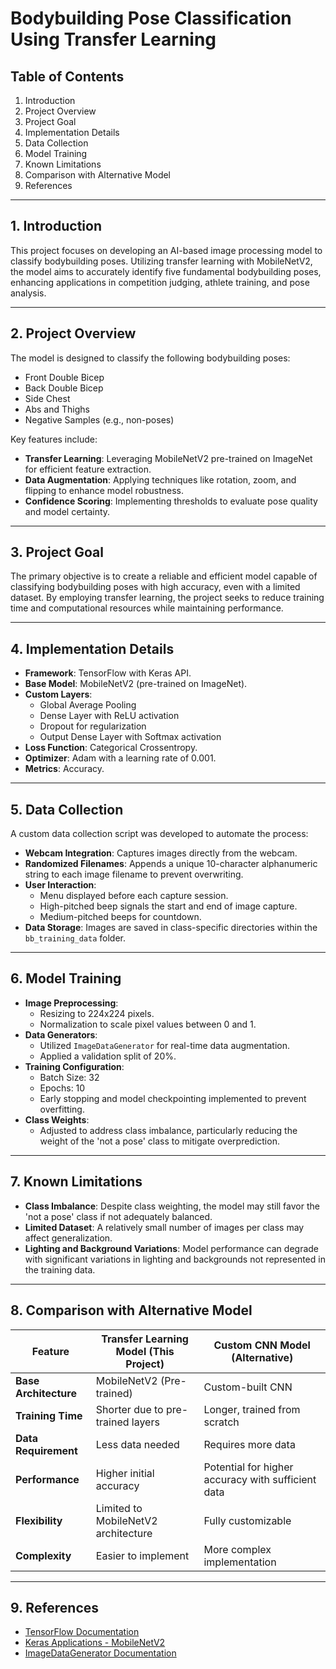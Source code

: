 # Bodybuilding Pose Classification Using Transfer Learning

## Table of Contents
1. Introduction
2. Project Overview
3. Project Goal
4. Implementation Details
5. Data Collection
6. Model Training
7. Known Limitations
8. Comparison with Alternative Model
9. References

---

## 1. Introduction

This project focuses on developing an AI-based image processing model to classify bodybuilding poses. Utilizing transfer learning with MobileNetV2, the model aims to accurately identify five fundamental bodybuilding poses, enhancing applications in competition judging, athlete training, and pose analysis.

---

## 2. Project Overview

The model is designed to classify the following bodybuilding poses:

- Front Double Bicep
- Back Double Bicep
- Side Chest
- Abs and Thighs
- Negative Samples (e.g., non-poses)

Key features include:

- **Transfer Learning**: Leveraging MobileNetV2 pre-trained on ImageNet for efficient feature extraction.
- **Data Augmentation**: Applying techniques like rotation, zoom, and flipping to enhance model robustness.
- **Confidence Scoring**: Implementing thresholds to evaluate pose quality and model certainty.

---

## 3. Project Goal

The primary objective is to create a reliable and efficient model capable of classifying bodybuilding poses with high accuracy, even with a limited dataset. By employing transfer learning, the project seeks to reduce training time and computational resources while maintaining performance.

---

## 4. Implementation Details

- **Framework**: TensorFlow with Keras API.
- **Base Model**: MobileNetV2 (pre-trained on ImageNet).
- **Custom Layers**:
  - Global Average Pooling
  - Dense Layer with ReLU activation
  - Dropout for regularization
  - Output Dense Layer with Softmax activation
- **Loss Function**: Categorical Crossentropy.
- **Optimizer**: Adam with a learning rate of 0.001.
- **Metrics**: Accuracy.

---

## 5. Data Collection

A custom data collection script was developed to automate the process:

- **Webcam Integration**: Captures images directly from the webcam.
- **Randomized Filenames**: Appends a unique 10-character alphanumeric string to each image filename to prevent overwriting.
- **User Interaction**:
  - Menu displayed before each capture session.
  - High-pitched beep signals the start and end of image capture.
  - Medium-pitched beeps for countdown.
- **Data Storage**: Images are saved in class-specific directories within the `bb_training_data` folder.

---

## 6. Model Training

- **Image Preprocessing**:
  - Resizing to 224x224 pixels.
  - Normalization to scale pixel values between 0 and 1.
- **Data Generators**:
  - Utilized `ImageDataGenerator` for real-time data augmentation.
  - Applied a validation split of 20%.
- **Training Configuration**:
  - Batch Size: 32
  - Epochs: 10
  - Early stopping and model checkpointing implemented to prevent overfitting.
- **Class Weights**:
  - Adjusted to address class imbalance, particularly reducing the weight of the 'not a pose' class to mitigate overprediction.

---

## 7. Known Limitations

- **Class Imbalance**: Despite class weighting, the model may still favor the 'not a pose' class if not adequately balanced.
- **Limited Dataset**: A relatively small number of images per class may affect generalization.
- **Lighting and Background Variations**: Model performance can degrade with significant variations in lighting and backgrounds not represented in the training data.

---

## 8. Comparison with Alternative Model

| Feature                     | Transfer Learning Model (This Project) | Custom CNN Model (Alternative) |
|-----------------------------|----------------------------------------|--------------------------------|
| **Base Architecture**       | MobileNetV2 (Pre-trained)              | Custom-built CNN               |
| **Training Time**           | Shorter due to pre-trained layers      | Longer, trained from scratch   |
| **Data Requirement**        | Less data needed                      | Requires more data             |
| **Performance**             | Higher initial accuracy                | Potential for higher accuracy with sufficient data |
| **Flexibility**             | Limited to MobileNetV2 architecture    | Fully customizable             |
| **Complexity**              | Easier to implement                    | More complex implementation    |

---

## 9. References

- [TensorFlow Documentation](https://www.tensorflow.org/)
- [Keras Applications - MobileNetV2](https://keras.io/api/applications/mobilenet/)
- [ImageDataGenerator Documentation](https://keras.io/api/preprocessing/image/)
